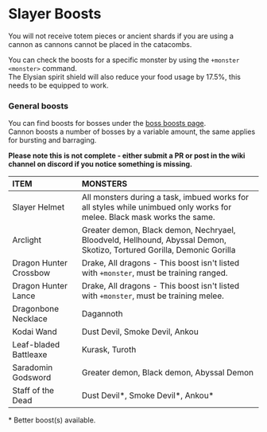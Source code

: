 # Slayer Boosts

You will not receive totem pieces or ancient shards if you are using a cannon as cannons cannot be placed in the catacombs.

You can check the boosts for a specific monster by using the `+monster <monster>` command.  
The Elysian spirit shield will also reduce your food usage by 17.5%, this needs to be equipped to work.

### General boosts

You can find boosts for bosses under the [boss boosts page](https://app.gitbook.com/@oldschool-gg/s/old-school-bot/~/drafts/-Mc_OpZ1puHRQ7E2lSjU/bosses/boosts-and-requirements).  
Cannon boosts a number of bosses by a variable amount, the same applies for bursting and barraging.

**Please note this is not complete - either submit a PR or post in the wiki channel on discord if you notice something is missing.**

| **ITEM** | MONSTERS |
| :--- | :--- |
| Slayer Helmet | All monsters during a task, imbued works for all styles while unimbued only works for melee. Black mask works the same. |
| Arclight | Greater demon, Black demon, Nechryael, Bloodveld, Hellhound, Abyssal Demon, Skotizo, Tortured Gorilla, Demonic Gorilla |
| Dragon Hunter Crossbow | Drake, All dragons - This boost isn't listed with `+monster`, must be training ranged. |
| Dragon Hunter Lance | Drake, All dragons - This boost isn't listed with `+monster`, must be training melee. |
| Dragonbone Necklace | Dagannoth |
| Kodai Wand | Dust Devil, Smoke Devil, Ankou |
| Leaf-bladed Battleaxe | Kurask, Turoth |
| Saradomin Godsword | Greater demon, Black demon, Abyssal Demon |
| Staff of the Dead | Dust Devil\*, Smoke Devil\*, Ankou\* |

\* Better boost\(s\) available.

